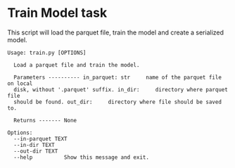 # Train Model task

This script will load the parquet file, train the model and create a serialized
model.

```
Usage: train.py [OPTIONS]

  Load a parquet file and train the model.

  Parameters ---------- in_parquet: str     name of the parquet file on local
  disk, without '.parquet' suffix. in_dir:     directory where parquet file 
  should be found. out_dir:     directory where file should be saved to.

  Returns ------- None

Options:
  --in-parquet TEXT
  --in-dir TEXT
  --out-dir TEXT
  --help          Show this message and exit.
```
